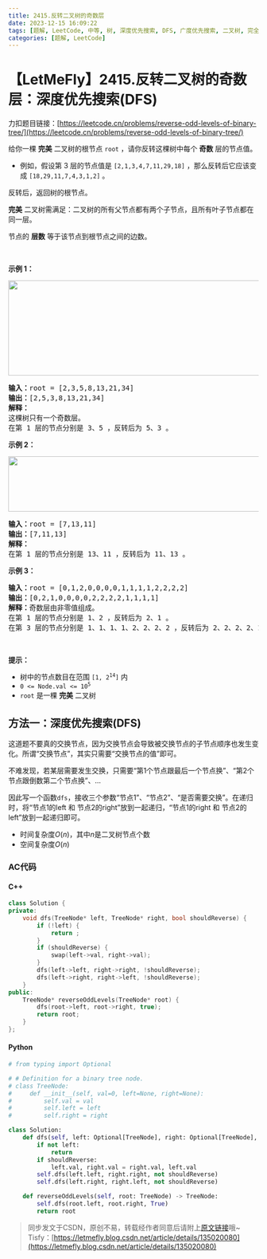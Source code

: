 ```yaml
---
title: 2415.反转二叉树的奇数层
date: 2023-12-15 16:09:22
tags: [题解, LeetCode, 中等, 树, 深度优先搜索, DFS, 广度优先搜索, 二叉树, 完全二叉树]
categories: [题解, LeetCode]
---
```


# 【LetMeFly】2415.反转二叉树的奇数层：深度优先搜索(DFS)

力扣题目链接：[https://leetcode.cn/problems/reverse-odd-levels-of-binary-tree/](https://leetcode.cn/problems/reverse-odd-levels-of-binary-tree/)

<p>给你一棵 <strong>完美</strong> 二叉树的根节点 <code>root</code> ，请你反转这棵树中每个 <strong>奇数</strong> 层的节点值。</p>

<ul>
	<li>例如，假设第 3 层的节点值是 <code>[2,1,3,4,7,11,29,18]</code> ，那么反转后它应该变成 <code>[18,29,11,7,4,3,1,2]</code> 。</li>
</ul>

<p>反转后，返回树的根节点。</p>

<p><strong>完美</strong> 二叉树需满足：二叉树的所有父节点都有两个子节点，且所有叶子节点都在同一层。</p>

<p>节点的 <strong>层数</strong> 等于该节点到根节点之间的边数。</p>

<p>&nbsp;</p>

<p><strong>示例 1：</strong></p>
<img alt="" src="https://assets.leetcode.com/uploads/2022/07/28/first_case1.png" style="width: 626px; height: 191px;" />
<pre>
<strong>输入：</strong>root = [2,3,5,8,13,21,34]
<strong>输出：</strong>[2,5,3,8,13,21,34]
<strong>解释：</strong>
这棵树只有一个奇数层。
在第 1 层的节点分别是 3、5 ，反转后为 5、3 。
</pre>

<p><strong>示例 2：</strong></p>
<img alt="" src="https://assets.leetcode.com/uploads/2022/07/28/second_case3.png" style="width: 591px; height: 111px;" />
<pre>
<strong>输入：</strong>root = [7,13,11]
<strong>输出：</strong>[7,11,13]
<strong>解释：</strong> 
在第 1 层的节点分别是 13、11 ，反转后为 11、13 。 
</pre>

<p><strong>示例 3：</strong></p>

<pre>
<strong>输入：</strong>root = [0,1,2,0,0,0,0,1,1,1,1,2,2,2,2]
<strong>输出：</strong>[0,2,1,0,0,0,0,2,2,2,2,1,1,1,1]
<strong>解释：</strong>奇数层由非零值组成。
在第 1 层的节点分别是 1、2 ，反转后为 2、1 。
在第 3 层的节点分别是 1、1、1、1、2、2、2、2 ，反转后为 2、2、2、2、1、1、1、1 。
</pre>

<p>&nbsp;</p>

<p><strong>提示：</strong></p>

<ul>
	<li>树中的节点数目在范围 <code>[1, 2<sup>14</sup>]</code> 内</li>
	<li><code>0 &lt;= Node.val &lt;= 10<sup>5</sup></code></li>
	<li><code>root</code> 是一棵 <strong>完美</strong> 二叉树</li>
</ul>


    
## 方法一：深度优先搜索(DFS)

这道题不要真的交换节点，因为交换节点会导致被交换节点的子节点顺序也发生变化。所谓“交换节点”，其实只需要“交换节点的值”即可。

不难发现，若某层需要发生交换，只需要“第1个节点跟最后一个节点换”、“第2个节点跟倒数第二个节点换”、...

因此写一个函数```dfs```，接收三个参数“节点1”、“节点2”、“是否需要交换”。在递归时，将“节点1的left 和 节点2的right”放到一起递归，“节点1的right 和 节点2的left”放到一起递归即可。

+ 时间复杂度$O(n)$，其中$n$是二叉树节点个数
+ 空间复杂度$O(n)$

### AC代码

#### C++

```cpp
class Solution {
private:
    void dfs(TreeNode* left, TreeNode* right, bool shouldReverse) {
        if (!left) {
            return ;
        }
        if (shouldReverse) {
            swap(left->val, right->val);
        }
        dfs(left->left, right->right, !shouldReverse);
        dfs(left->right, right->left, !shouldReverse);
    }
public:
    TreeNode* reverseOddLevels(TreeNode* root) {
        dfs(root->left, root->right, true);
        return root;
    }
};
```

#### Python

```python
# from typing import Optional

# # Definition for a binary tree node.
# class TreeNode:
#     def __init__(self, val=0, left=None, right=None):
#         self.val = val
#         self.left = left
#         self.right = right

class Solution:
    def dfs(self, left: Optional[TreeNode], right: Optional[TreeNode], shouldReverse: bool) -> None:
        if not left:
            return
        if shouldReverse:
            left.val, right.val = right.val, left.val
        self.dfs(left.left, right.right, not shouldReverse)
        self.dfs(left.right, right.left, not shouldReverse)

    def reverseOddLevels(self, root: TreeNode) -> TreeNode:
        self.dfs(root.left, root.right, True)
        return root

```

> 同步发文于CSDN，原创不易，转载经作者同意后请附上[原文链接](https://blog.letmefly.xyz/2023/12/15/LeetCode%202415.%E5%8F%8D%E8%BD%AC%E4%BA%8C%E5%8F%89%E6%A0%91%E7%9A%84%E5%A5%87%E6%95%B0%E5%B1%82/)哦~
> Tisfy：[https://letmefly.blog.csdn.net/article/details/135020080](https://letmefly.blog.csdn.net/article/details/135020080)
